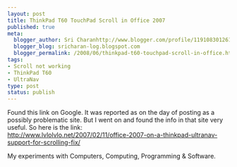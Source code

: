```yaml
--- 
layout: post
title: ThinkPad T60 TouchPad Scroll in Office 2007
published: true
meta: 
  blogger_author: Sri Charanhttp://www.blogger.com/profile/11910830126191595892noreply@blogger.com
  blogger_blog: sricharan-log.blogspot.com
  blogger_permalink: /2008/06/thinkpad-t60-touchpad-scroll-in-office.html
tags: 
- Scroll not working
- ThinkPad T60
- UltraNav
type: post
status: publish
---
```

Found this link on Google. It was reported as on the day of posting as a possibly problematic site. But I went on and found the info in that site very useful. So here is the link:<br /><a href="http://www.lvlolvlo.net/2007/02/11/office-2007-on-a-thinkpad-ultranav-support-for-scrolling-fix/">http://www.lvlolvlo.net/2007/02/11/office-2007-on-a-thinkpad-ultranav-support-for-scrolling-fix/</a><div class="blogger-post-footer">My experiments with Computers, Computing, Programming & Software.</div>
